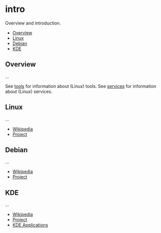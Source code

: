 # intro

Overview and introduction.

- [Overview](#overview)
- [Linux](#linux)
- [Debian](#debian)
- [KDE](#kde)

## Overview

...

See [tools](./tools.md) for information about (Linux) tools.
See [services](./services.md) for information about (Linux) services.

## Linux

...

- [Wikipedia](https://en.wikipedia.org/wiki/Linux)
- [Project](https://www.kernel.org)

## Debian

...

- [Wikipedia](https://en.wikipedia.org/wiki/Debian)
- [Project](https://www.debian.org)

## KDE

...

- [Wikipedia](https://en.wikipedia.org/wiki/KDE)
- [Project](https://kde.org)
- [KDE Applications](https://apps.kde.org)
